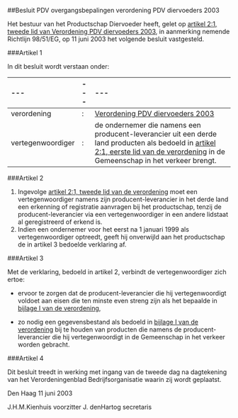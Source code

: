 <meta http-equiv='Content-Type' content='text/html; charset=utf-8' />

##Besluit PDV overgangsbepalingen verordening PDV diervoeders 2003

Het bestuur van het Productschap Diervoeder heeft, 
gelet op [artikel 2:1, tweede lid van Verordening PDV diervoeders 2003](../../../../../../../../../pbo/verordening/pdv/diervoeders/2003/BWBR0014962/README.md), in aanmerking nemende Richtlijn 98/51/EG, op 11 juni 2003 het volgende besluit vastgesteld.

###Artikel 1 

In dit besluit wordt verstaan onder: 

| --- | --- | --- |
|:---|:---|:---|
|verordening |: |[Verordening PDV diervoeders 2003](../../../../../../../../../pbo/verordening/pdv/diervoeders/2003/BWBR0014962/README.md) |
|vertegenwoordiger  |: |de ondernemer die namens een producent-leverancier uit een derde land producten als bedoeld in [artikel 2:1, eerste lid van de verordening](../../../../../../../../../pbo/verordening/pdv/diervoeders/2003/BWBR0014962/README.md) in de Gemeenschap in het verkeer brengt. |

###Artikel 2 

1. Ingevolge [artikel 2:1, tweede lid van de verordening](../../../../../../../../../pbo/verordening/pdv/diervoeders/2003/BWBR0014962/README.md) moet een vertegenwoordiger namens zijn producent-leverancier in het derde land een erkenning of registratie aanvragen bij het productschap, tenzij de producent-leverancier via een vertegenwoordiger in een andere lidstaat al geregistreerd of erkend is.
2. Indien een ondernemer voor het eerst na 1 januari 1999 als vertegenwoordiger optreedt, geeft hij onverwijld aan het productschap de in artikel 3 bedoelde verklaring af.

###Artikel 3 

Met de verklaring, bedoeld in artikel 2, verbindt de vertegenwoordiger zich ertoe:

- ervoor te zorgen dat de producent-leverancier die hij vertegenwoordigt voldoet aan eisen die ten minste even streng zijn als het bepaalde in [bijlage I van de verordening](../../../../../../../../../pbo/verordening/pdv/diervoeders/2003/BWBR0014962/README.md),

- zo nodig een gegevensbestand als bedoeld in [bijlage I van de verordening](../../../../../../../../../pbo/verordening/pdv/diervoeders/2003/BWBR0014962/README.md) bij te houden van producten die namens de producent-leverancier die hij vertegenwoordigt in de Gemeenschap in het verkeer worden gebracht.

###Artikel 4 

Dit besluit treedt in werking met ingang van de tweede dag na dagtekening van het Verordeningenblad Bedrijfsorganisatie waarin zij wordt geplaatst.

Den Haag
11 juni 2003

J.H.M.Kienhuis
voorzitter
J. denHartog
secretaris
